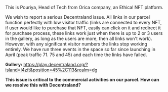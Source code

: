 This is Pouriya, Head of Tech from Orica company, an Ethical NFT platform.

We wish to report a serious Decentraland issue. All links in our parcel function perfectly with low visitor traffic (links are connected to every NFT, 
if user would like to purchase that NFT, easily can click on it and redirect it for purchase process, these links work just when there is up to 2 or 3 users 
in the gallery, as long as the users are more, then all links won't work). However, with any significant visitor numbers the links stop working entirely. 
We have run three events in the space so far since launching in April (peak traffic 71. 75 and 45) and each time the links have failed.

**Gallery:** https://play.decentraland.org/?island=I4zft&position=45%2C113&realm=dg 

**This issue is critical to the commercial activities on our parcel. How can we resolve this with Decentraland?**


